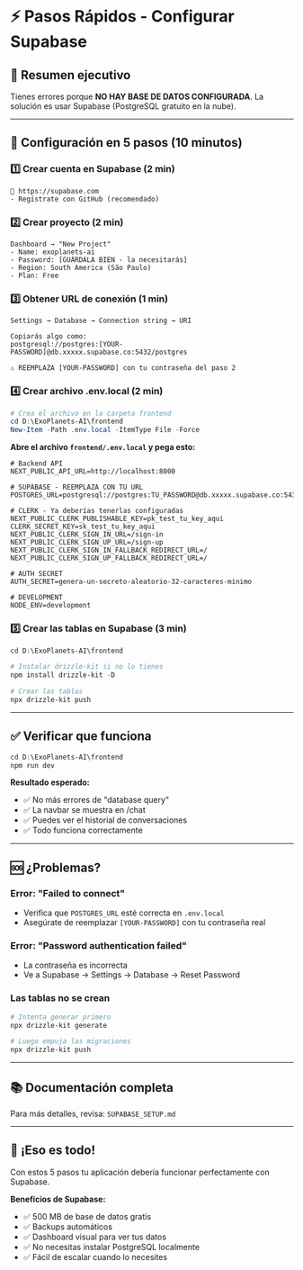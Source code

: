 # ⚡ Pasos Rápidos - Configurar Supabase

## 🎯 Resumen ejecutivo

Tienes errores porque **NO HAY BASE DE DATOS CONFIGURADA**. La solución es usar Supabase (PostgreSQL gratuito en la nube).

---

## 🚀 Configuración en 5 pasos (10 minutos)

### 1️⃣ Crear cuenta en Supabase (2 min)
```
🔗 https://supabase.com
- Regístrate con GitHub (recomendado)
```

### 2️⃣ Crear proyecto (2 min)
```
Dashboard → "New Project"
- Name: exoplanets-ai
- Password: [GUÁRDALA BIEN - la necesitarás]
- Region: South America (São Paulo)
- Plan: Free
```

### 3️⃣ Obtener URL de conexión (1 min)
```
Settings → Database → Connection string → URI

Copiarás algo como:
postgresql://postgres:[YOUR-PASSWORD]@db.xxxxx.supabase.co:5432/postgres

⚠️ REEMPLAZA [YOUR-PASSWORD] con tu contraseña del paso 2
```

### 4️⃣ Crear archivo .env.local (2 min)
```powershell
# Crea el archivo en la carpeta frontend
cd D:\ExoPlanets-AI\frontend
New-Item -Path .env.local -ItemType File -Force
```

**Abre el archivo `frontend/.env.local` y pega esto:**

```env
# Backend API
NEXT_PUBLIC_API_URL=http://localhost:8000

# SUPABASE - REEMPLAZA CON TU URL
POSTGRES_URL=postgresql://postgres:TU_PASSWORD@db.xxxxx.supabase.co:5432/postgres

# CLERK - Ya deberías tenerlas configuradas
NEXT_PUBLIC_CLERK_PUBLISHABLE_KEY=pk_test_tu_key_aqui
CLERK_SECRET_KEY=sk_test_tu_key_aqui
NEXT_PUBLIC_CLERK_SIGN_IN_URL=/sign-in
NEXT_PUBLIC_CLERK_SIGN_UP_URL=/sign-up
NEXT_PUBLIC_CLERK_SIGN_IN_FALLBACK_REDIRECT_URL=/
NEXT_PUBLIC_CLERK_SIGN_UP_FALLBACK_REDIRECT_URL=/

# AUTH SECRET
AUTH_SECRET=genera-un-secreto-aleatorio-32-caracteres-minimo

# DEVELOPMENT
NODE_ENV=development
```

### 5️⃣ Crear las tablas en Supabase (3 min)
```powershell
cd D:\ExoPlanets-AI\frontend

# Instalar drizzle-kit si no lo tienes
npm install drizzle-kit -D

# Crear las tablas
npx drizzle-kit push
```

---

## ✅ Verificar que funciona

```powershell
cd D:\ExoPlanets-AI\frontend
npm run dev
```

**Resultado esperado:**
- ✅ No más errores de "database query"
- ✅ La navbar se muestra en /chat
- ✅ Puedes ver el historial de conversaciones
- ✅ Todo funciona correctamente

---

## 🆘 ¿Problemas?

### Error: "Failed to connect"
- Verifica que `POSTGRES_URL` esté correcta en `.env.local`
- Asegúrate de reemplazar `[YOUR-PASSWORD]` con tu contraseña real

### Error: "Password authentication failed"  
- La contraseña es incorrecta
- Ve a Supabase → Settings → Database → Reset Password

### Las tablas no se crean
```powershell
# Intenta generar primero
npx drizzle-kit generate

# Luego empuja las migraciones
npx drizzle-kit push
```

---

## 📚 Documentación completa

Para más detalles, revisa: `SUPABASE_SETUP.md`

---

## 🎉 ¡Eso es todo!

Con estos 5 pasos tu aplicación debería funcionar perfectamente con Supabase.

**Beneficios de Supabase:**
- ✅ 500 MB de base de datos gratis
- ✅ Backups automáticos
- ✅ Dashboard visual para ver tus datos
- ✅ No necesitas instalar PostgreSQL localmente
- ✅ Fácil de escalar cuando lo necesites
